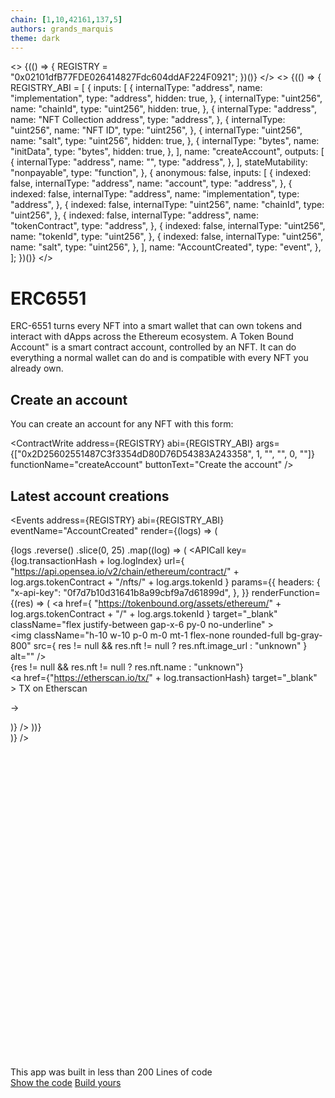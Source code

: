 ```yaml
---
chain: [1,10,42161,137,5]
authors: grands_marquis
theme: dark
---
```


<>
  {(() => {
    REGISTRY = "0x02101dfB77FDE026414827Fdc604ddAF224F0921";
  })()}
</>
<>
  {(() => {
    REGISTRY_ABI = [
      {
        inputs: [
          {
            internalType: "address",
            name: "implementation",
            type: "address",
            hidden: true,
          },
          {
            internalType: "uint256",
            name: "chainId",
            type: "uint256",
            hidden: true,
          },
          {
            internalType: "address",
            name: "NFT Collection address",
            type: "address",
          },
          {
            internalType: "uint256",
            name: "NFT ID",
            type: "uint256",
          },
          {
            internalType: "uint256",
            name: "salt",
            type: "uint256",
            hidden: true,
          },
          {
            internalType: "bytes",
            name: "initData",
            type: "bytes",
            hidden: true,
          },
        ],
        name: "createAccount",
        outputs: [
          {
            internalType: "address",
            name: "",
            type: "address",
          },
        ],
        stateMutability: "nonpayable",
        type: "function",
      },
      {
        anonymous: false,
        inputs: [
          {
            indexed: false,
            internalType: "address",
            name: "account",
            type: "address",
          },
          {
            indexed: false,
            internalType: "address",
            name: "implementation",
            type: "address",
          },
          {
            indexed: false,
            internalType: "uint256",
            name: "chainId",
            type: "uint256",
          },
          {
            indexed: false,
            internalType: "address",
            name: "tokenContract",
            type: "address",
          },
          {
            indexed: false,
            internalType: "uint256",
            name: "tokenId",
            type: "uint256",
          },
          {
            indexed: false,
            internalType: "uint256",
            name: "salt",
            type: "uint256",
          },
        ],
        name: "AccountCreated",
        type: "event",
      },
    ];
  })()}
</>

<div class="p-10">

# ERC6551

ERC-6551 turns every NFT into a smart wallet that can own tokens and interact with dApps across the Ethereum ecosystem. A Token Bound Account" is a smart contract account, controlled by an NFT. It can do everything a normal wallet can do and is compatible with every NFT you already own.

## Create an account

You can create an account for any NFT with this form:

<ContractWrite
  address={REGISTRY}
  abi={REGISTRY_ABI}
  args={["0x2D25602551487C3f3354dD80D76D54383A243358", 1, "", "", 0, ""]}
  functionName="createAccount"
  buttonText="Create the account"
/>

## Latest account creations

<Events
  address={REGISTRY}
  abi={REGISTRY_ABI}
  eventName="AccountCreated"
  render={(logs) => (
    <div class="divide-y divide-gray-800">
      {logs
        .reverse()
        .slice(0, 25)
        .map((log) => (
          <APICall
            key={log.transactionHash + log.logIndex}
            url={
              "https://api.opensea.io/v2/chain/ethereum/contract/" +
              log.args.tokenContract +
              "/nfts/" +
              log.args.tokenId
            }
            params={{
              headers: {
                "x-api-key": "0f7d7b10d31641b8a99cbf9a7d61899d",
              },
            }}
            renderFunction={(res) => (
              <a
                href={
                  "https://tokenbound.org/assets/ethereum/" +
                  log.args.tokenContract +
                  "/" +
                  log.args.tokenId
                }
                target="_blank"
                className="flex justify-between gap-x-6 py-0 no-underline"
              >
                <div className="flex gap-x-4">
                  <img
                    className="h-10 w-10 p-0 m-0 mt-1 flex-none rounded-full bg-gray-800"
                    src={
                      res != null && res.nft != null
                        ? res.nft.image_url
                        : "unknown"
                    }
                    alt=""
                  />
                  <div className="min-w-0 flex-auto">
                    <div className="text-sm font-semibold  text-white">
                      {res != null && res.nft != null
                        ? res.nft.name
                        : "unknown"}
                    </div>
                    <div className="mt-1 truncate text-xs  text-gray-400">
                      <a
                        href={"https://etherscan.io/tx/" + log.transactionHash}
                        target="_blank"
                      >
                        TX on Etherscan
                      </a>
                    </div>
                  </div>
                </div>
                <div className="hidden sm:flex sm:flex-col sm:items-end mr-2">
                  <p className=" text-white 	">→</p>
                </div>
              </a>
            )}
          />
        ))}
    </div>
  )}
/>
<div class="alert">
  <svg xmlns="http://www.w3.org/2000/svg" fill="none" viewBox="0 0 24 24" class="stroke-info shrink-0 w-6 h-6"><path stroke-linecap="round" stroke-linejoin="round" stroke-width="2" d="M13 16h-1v-4h-1m1-4h.01M21 12a9 9 0 11-18 0 9 9 0 0118 0z"></path></svg>
  <span>This app was built in less than 200 Lines of code</span>
  <div>
    <a href="https://docs.fastdapp.xyz/docs/templates/erc6551" class="btn btn-sm">Show the code</a>
    <a href="https://fastdapp.xyz/" class="btn btn-sm btn-primary">Build yours</a>
  </div>
</div>
 </div>
